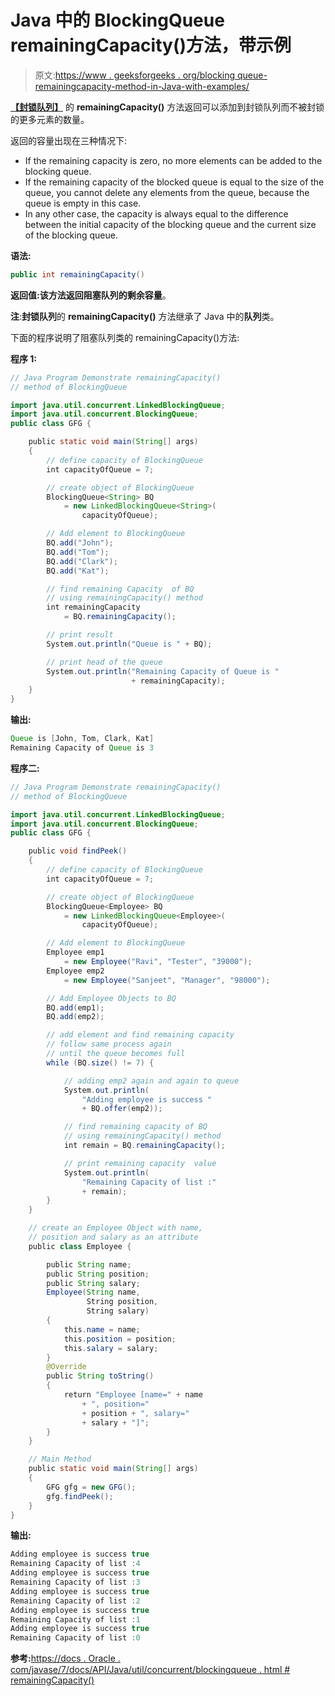 # Java 中的 BlockingQueue remainingCapacity()方法，带示例

> 原文:[https://www . geeksforgeeks . org/blocking queue-remainingcapacity-method-in-Java-with-examples/](https://www.geeksforgeeks.org/blockingqueue-remainingcapacity-method-in-java-with-examples/)

[**【封锁队列】**](https://www.geeksforgeeks.org/blockingqueue-interface-in-java/) 的 **remainingCapacity()** 方法返回可以添加到封锁队列而不被封锁的更多元素的数量。

返回的容量出现在三种情况下:

*   If the remaining capacity is zero, no more elements can be added to the blocking queue.
*   If the remaining capacity of the blocked queue is equal to the size of the queue, you cannot delete any elements from the queue, because the queue is empty in this case.
*   In any other case, the capacity is always equal to the difference between the initial capacity of the blocking queue and the current size of the blocking queue.

**语法:**

```java
public int remainingCapacity()
```

**返回值:**该方法返回阻塞队列的**剩余容量**。

**注**:**封锁队列**的 **remainingCapacity()** 方法继承了 Java 中的**队列**类。

下面的程序说明了阻塞队列类的 remainingCapacity()方法:

**程序 1:**

```java
// Java Program Demonstrate remainingCapacity()
// method of BlockingQueue

import java.util.concurrent.LinkedBlockingQueue;
import java.util.concurrent.BlockingQueue;
public class GFG {

    public static void main(String[] args)
    {
        // define capacity of BlockingQueue
        int capacityOfQueue = 7;

        // create object of BlockingQueue
        BlockingQueue<String> BQ
            = new LinkedBlockingQueue<String>(
                capacityOfQueue);

        // Add element to BlockingQueue
        BQ.add("John");
        BQ.add("Tom");
        BQ.add("Clark");
        BQ.add("Kat");

        // find remaining Capacity  of BQ
        // using remainingCapacity() method
        int remainingCapacity
            = BQ.remainingCapacity();

        // print result
        System.out.println("Queue is " + BQ);

        // print head of the queue
        System.out.println("Remaining Capacity of Queue is "
                           + remainingCapacity);
    }
}
```

**输出:**

```java
Queue is [John, Tom, Clark, Kat]
Remaining Capacity of Queue is 3

```

**程序二:**

```java
// Java Program Demonstrate remainingCapacity()
// method of BlockingQueue

import java.util.concurrent.LinkedBlockingQueue;
import java.util.concurrent.BlockingQueue;
public class GFG {

    public void findPeek()
    {
        // define capacity of BlockingQueue
        int capacityOfQueue = 7;

        // create object of BlockingQueue
        BlockingQueue<Employee> BQ
            = new LinkedBlockingQueue<Employee>(
                capacityOfQueue);

        // Add element to BlockingQueue
        Employee emp1
            = new Employee("Ravi", "Tester", "39000");
        Employee emp2
            = new Employee("Sanjeet", "Manager", "98000");

        // Add Employee Objects to BQ
        BQ.add(emp1);
        BQ.add(emp2);

        // add element and find remaining capacity
        // follow same process again
        // until the queue becomes full
        while (BQ.size() != 7) {

            // adding emp2 again and again to queue
            System.out.println(
                "Adding employee is success "
                + BQ.offer(emp2));

            // find remaining capacity of BQ
            // using remainingCapacity() method
            int remain = BQ.remainingCapacity();

            // print remaining capacity  value
            System.out.println(
                "Remaining Capacity of list :"
                + remain);
        }
    }

    // create an Employee Object with name,
    // position and salary as an attribute
    public class Employee {

        public String name;
        public String position;
        public String salary;
        Employee(String name,
                 String position,
                 String salary)
        {
            this.name = name;
            this.position = position;
            this.salary = salary;
        }
        @Override
        public String toString()
        {
            return "Employee [name=" + name
                + ", position="
                + position + ", salary="
                + salary + "]";
        }
    }

    // Main Method
    public static void main(String[] args)
    {
        GFG gfg = new GFG();
        gfg.findPeek();
    }
}
```

**输出:**

```java
Adding employee is success true
Remaining Capacity of list :4
Adding employee is success true
Remaining Capacity of list :3
Adding employee is success true
Remaining Capacity of list :2
Adding employee is success true
Remaining Capacity of list :1
Adding employee is success true
Remaining Capacity of list :0

```

**参考:**[https://docs . Oracle . com/javase/7/docs/API/Java/util/concurrent/blockingqueue . html # remainingCapacity()](https://docs.oracle.com/javase/7/docs/api/java/util/concurrent/BlockingQueue.html#remainingCapacity())
